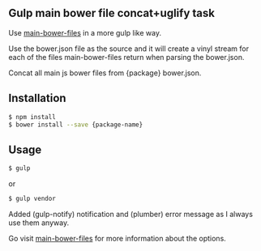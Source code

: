 ## Gulp main bower file concat+uglify  task
Use [main-bower-files](https://www.npmjs.com/package/main-bower-files) in a more gulp like way.

Use the bower.json file as the source and it will create a vinyl stream for each of the files main-bower-files return when parsing the bower.json.

Concat all main js bower files from {package} bower.json.

## Installation
```bash
$ npm install
$ bower install --save {package-name}
```

## Usage
```bash
$ gulp
```
or

```bash
$ gulp vendor
```

Added (gulp-notify) notification and (plumber) error message as I always use them anyway.

Go visit [main-bower-files](https://www.npmjs.com/package/main-bower-files) for more information about the options.
